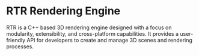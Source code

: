 # RTR Rendering Engine

RTR is a C++ based 3D rendering engine designed with a focus on modularity, extensibility, and cross-platform capabilities. It provides a user-friendly API for developers to create and manage 3D scenes and rendering processes.